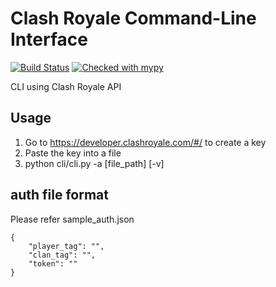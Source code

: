 # Clash Royale Command-Line Interface
[![Build Status](https://api.travis-ci.com/tungyueh/clashroyaleapi.svg?branch=master)](https://travis-ci.com/tungyueh/clashroyaleapi)
[![Checked with mypy](http://www.mypy-lang.org/static/mypy_badge.svg)](http://mypy-lang.org/)

CLI using Clash Royale API

## Usage
1. Go to https://developer.clashroyale.com/#/ to create a key
2. Paste the key into a file
3. python cli/cli.py -a [file_path] [-v]

## auth file format
Please refer sample_auth.json

```
{
    "player_tag": "",
    "clan_tag": "",
    "token": ""
}
```
